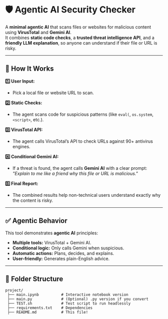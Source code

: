 # 🛡️ Agentic AI Security Checker

A **minimal agentic AI** that scans files or websites for malicious content using **VirusTotal** and **Gemini AI**.  
It combines **static code checks**, a **trusted threat intelligence API**, and a **friendly LLM explanation**, so anyone can understand if their file or URL is risky.

---

## 🚀 How It Works

**1️⃣ User Input:**  
- Pick a local file or website URL to scan.

**2️⃣ Static Checks:**  
- The agent scans code for suspicious patterns (like `eval(`, `os.system`, `<script>`, etc.).

**3️⃣ VirusTotal API:**  
- The agent calls VirusTotal’s API to check URLs against 90+ antivirus engines.

**4️⃣ Conditional Gemini AI:**  
- If a threat is found, the agent calls **Gemini AI** with a clear prompt:  
  _"Explain to me like a friend why this file or URL is malicious."_

**5️⃣ Final Report:**  
- The combined results help non-technical users understand exactly why the content is risky.

---

## ✅ Agentic Behavior

This tool demonstrates **agentic AI** principles:
- **Multiple tools:** VirusTotal + Gemini AI.
- **Conditional logic:** Only calls Gemini when suspicious.
- **Automatic actions:** Plans, decides, and explains.
- **User-friendly:** Generates plain-English advice.

---

## 📂 Folder Structure

```plaintext
project/
 ├── main.ipynb          # Interactive notebook version
 ├── main.py             # (Optional) .py version if you convert
 ├── TEST.sh             # Test script to run headlessly
 ├── requirements.txt    # Dependencies
 ├── README.md           # This file!
